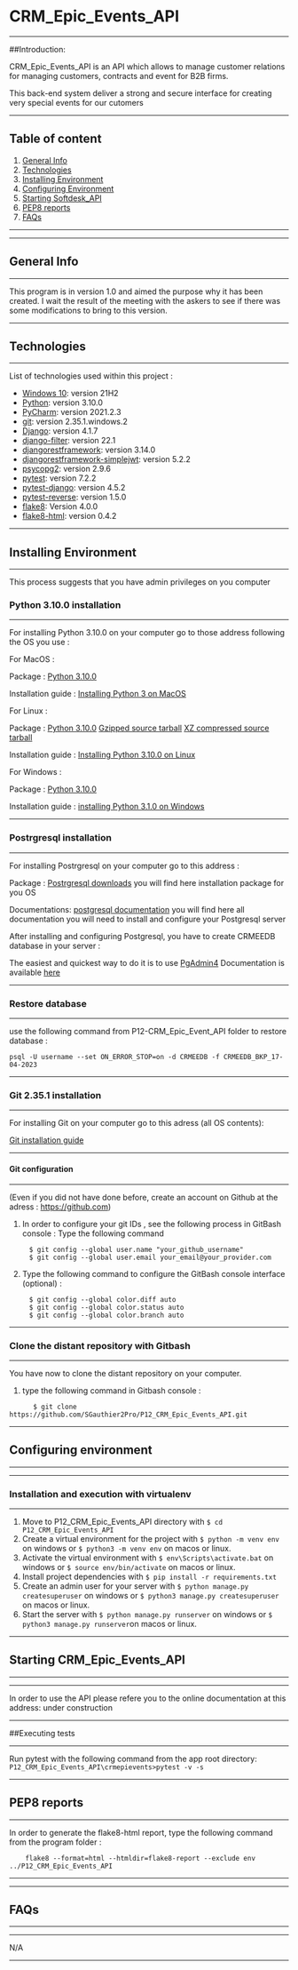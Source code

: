# CRM_Epic_Events_API
***
##Introduction:

CRM_Epic_Events_API is an API which allows to manage customer relations for managing customers, contracts and event for  B2B firms.

This back-end system deliver a strong and secure interface for creating very special events for our cutomers

***
## Table of content
1. [General Info](#general-info)
2. [Technologies](#technologies)
3. [Installing Environment](#Installing-Environment)
4. [Configuring Environment](#Configuring-Environment)
5. [Starting Softdesk_API](#Starting-Softdesk_API)
6. [PEP8 reports](#PEP8-reports)
7. [FAQs](#faqs)
***
***
## General Info
***
This program is in version 1.0 and aimed the purpose why it has been created.
I wait the result of the meeting with the askers to see if there was some modifications to bring to this version.

***
## Technologies
***
List of technologies used within this project : 
* [Windows 10](https://www.microsoft.com/fr-fr/software-download/windows10): version 21H2
* [Python](https://www.python.org/downloads/release/python-3100/):  version 3.10.0
* [PyCharm](https://www.jetbrains.com/fr-fr/pycharm/): version 2021.2.3
* [git](https://git-scm.com/download/win): version 2.35.1.windows.2
* [Django](https://www.djangoproject.com/): version 4.1.7
* [django-filter](https://django-filter.readthedocs.io/en/stable/): version 22.1
* [djangorestframework](https://www.django-rest-framework.org): version 3.14.0
* [djangorestframework-simplejwt](https://django-rest-framework-simplejwt.readthedocs.io/en/latest/): version 5.2.2
* [psycopg2](https://www.psycopg.org/docs/): version 2.9.6
* [pytest](https://docs.pytest.org/en/7.2.x/getting-started.html): version 7.2.2
* [pytest-django](https://pytest-django.readthedocs.io/en/latest/): version 4.5.2
* [pytest-reverse](https://pypi.org/project/pytest-reverse/): version 1.5.0
* [flake8](https://pypi.org/project/flake8/): Version 4.0.0
* [flake8-html](https://pypi.org/project/flake8-html/): version 0.4.2

***
## Installing Environment
***
This process suggests that you have admin privileges on you computer
### Python 3.10.0 installation
***
For installing Python 3.10.0 on your computer go to those address following the OS you use :

For MacOS :

  Package :
    [Python 3.10.0](https://www.python.org/ftp/python/3.10.0/python-3.10.0post2-macos11.pkg)
    
  Installation guide :
    [Installing Python 3 on MacOS](https://docs.python-guide.org/starting/install3/osx/)

For Linux :

  Package :
    [Python 3.10.0](https://www.python.org/downloads/release/python-3100/)
    [Gzipped source tarball](https://www.python.org/ftp/python/3.10.0/Python-3.10.0.tgz)
    [XZ compressed source tarball](https://www.python.org/ftp/python/3.10.0/Python-3.10.0.tar.xz)
    
 Installation guide :
    [Installing Python 3.10.0 on Linux](https://docs.python-guide.org/starting/install3/linux/)

For Windows :

  Package : 
    [Python 3.10.0](https://www.python.org/ftp/python/3.10.0/python-3.10.0-amd64.exe)
    
  Installation guide :
    [installing Python 3.1.0 on Windows](https://docs.python.org/fr/3/using/windows.html)

***
### Postrgresql installation
***
For installing Postrgresql on your computer go to this address :

Package :
[Postrgresql downloads](https://www.postgresql.org/download/)
you will find here installation package for you OS

Documentations: 
[postgresql documentation](https://www.postgresql.org/docs/)
you will find here all documentation you will need to install and configure your Postgresql server

After installing and configuring Postgresql, you have to create CRMEEDB database in your server :

The easiest and quickest way to do it is to use [PgAdmin4](https://www.pgadmin.org/download/)
Documentation is available [here](https://www.pgadmin.org/docs/pgadmin4/latest/index.html)

***
### Restore database
***
use the following command from P12-CRM_Epic_Event_API folder to restore database :
```
psql -U username --set ON_ERROR_STOP=on -d CRMEEDB -f CRMEEDB_BKP_17-04-2023
```

***
### Git 2.35.1 installation
***
For installing Git on your computer go to this adress (all OS contents):

[Git installation guide](https://git-scm.com/book/en/v2/Getting-Started-Installing-Git)

***
#### Git configuration 
***
(Even if you did not have done before, create an account on Github at the adress : https://github.com)

1. In order to configure your git IDs , see the following process in GitBash console :
   Type the following command
  
  ``` 
       $ git config --global user.name "your_github_username"
       $ git config --global user.email your_email@your_provider.com
  ```
2. Type the following command to configure the GitBash console interface (optional) :
  
  ```
       $ git config --global color.diff auto
       $ git config --global color.status auto 
       $ git config --global color.branch auto
  ```
***
### Clone the distant repository with Gitbash
***
You have now to clone the distant repository on your computer.
1. type the following command in Gitbash console :
  
  ```
        $ git clone https://github.com/SGauthier2Pro/P12_CRM_Epic_Events_API.git
  ```
***
## Configuring environment
***
***
### Installation and execution with virtualenv
***
1. Move to P12_CRM_Epic_Events_API directory with ```$ cd P12_CRM_Epic_Events_API```
2. Create a virtual environment for the project with ```$ python -m venv env``` on windows or ```$ python3 -m venv env``` on macos or linux.
3. Activate the virtual environment with ```$ env\Scripts\activate.bat``` on windows or ```$ source env/bin/activate``` on macos or linux.
4. Install project dependencies with ```$ pip install -r requirements.txt```
5. Create an admin user for your server with ```$ python manage.py createsuperuser``` on windows or ```$ python3 manage.py createsuperuser``` on macos or linux.
6. Start the server with ```$ python manage.py runserver``` on windows or ```$ python3 manage.py runserver```on macos or linux.

***
## Starting CRM_Epic_Events_API
***
***
In order to use the API please refere you to the online documentation at this address:
under construction

***
##Executing tests
***
   Run pytest with the following command from the app root directory:
      <code>P12_CRM_Epic_Events_API\crmepievents>pytest -v -s</code>

***
## PEP8 reports
***

In order to generate the flake8-html report, type the following command from the program folder :

```
    flake8 --format=html --htmldir=flake8-report --exclude env ../P12_CRM_Epic_Events_API
```  

***
***
## FAQs
***
***
N/A
***